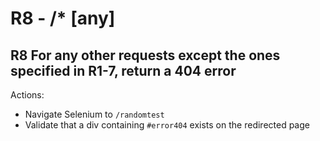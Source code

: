 # R8 - /* [any]

## R8 **For any other requests except the ones specified in R1-7, return a 404 error**

Actions:
* Navigate Selenium to `/randomtest`
* Validate that a div containing `#error404` exists on the redirected page